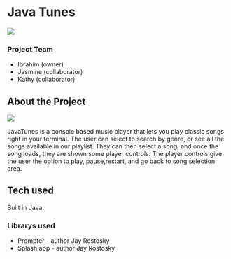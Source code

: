 # Java Tunes
![](https://i.imgur.com/Bzbnz8I.png)


### Project Team
* Ibrahim (owner)
* Jasmine (collaborator)
* Kathy (collaborator)

## About the Project
![](https://i.imgur.com/FAhkx5n.png)

JavaTunes is a console based music player that lets you play classic songs right in your terminal. The user can select to search by genre, or see all the songs available in our playlist. They can then select a song, and once the song loads, they are shown some player controls. The player controls give the user the option to play, pause,restart, and go back to song selection area.

## Tech used

Built in Java.

### Librarys used
- Prompter - author Jay Rostosky
- Splash app - author Jay Rostosky



